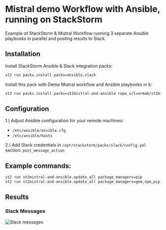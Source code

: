 # Mistral demo Workflow with Ansible, running on StackStorm

Example of StackStorm & Mistral Workflow running 3 separate Ansible playbooks in parallel and posting results to Slack.


## Installation

Install StackStorm Ansible & Slack integration packs:
```sh
st2 run packs.install packs=ansible,slack
```

Install this pack with Demo Mistral workflow and Ansible playbooks in it:
```sh
st2 run packs.install packs=st2mistral-and-ansible repo_url=armab/st2mistral-and-ansible
```


## Configuration

1.) Adjust Ansible configuration for your remote machines:
* `/etc/ansible/ansible.cfg`
* `/etc/ansible/hosts`

2.) Add Slack credentials in `/opt/stackstorm/packs/slack/config.yml` section: `post_message_action`

## Example commands:
```sh
st2 run st2mistral-and-ansible.update_all package_managers=pip
st2 run st2mistral-and-ansible.update_all package_managers=gem,npm,pip
```


## Results
### Slack Messages
![Slack messages](http://i.imgur.com/ULywhvP.png)
